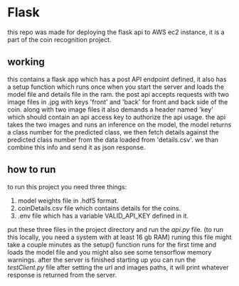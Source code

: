 # Flask
this repo was made for deploying the flask api to AWS ec2 instance, it is a part of the coin recognition project. 
## working
this contains a flask app which has a post API endpoint defined, it also has a setup function which runs once when you start the server and loads the model file and details file in the ram.
the post api accepts requests with two image files in .jpg with keys 'front' and 'back' for front and back side of the coin. along with two image files it also demands a header named 'key' which should contain an api access key to authorize the api usage.
the api takes the two images and runs an inference on the model, the model returns a class number for the predicted class, we then fetch details against the predicted class number from the data loaded from 'details.csv'. we than combine this info and send it as json response.

## how to run
to run this project you need three things:
  1) model weights file in .hdf5 format.
  2) coinDetails.csv file which contains details for the coins.
  3) .env file which has a variable VALID_API_KEY defined in it.

put these three files in the project directory and run the *api.py* file. (to run this locally, you need a system with at least 16 gb RAM)
runing this file might take a couple minutes as the setup() function runs for the first time and loads the model file and you might also see some tensorflow memory warnings.
after the server is finished starting up you can run the *testClient.py* file after setting the url and images paths, it will print whatever response is returned from the server.
